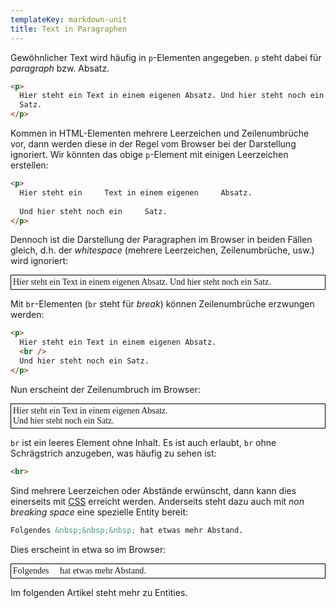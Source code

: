 ```yaml
---
templateKey: markdown-unit
title: Text in Paragraphen
---
```


Gewöhnlicher Text wird häufig in `p`-Elementen angegeben.
`p` steht dabei für _paragraph_ bzw. Absatz.

```html
<p>
  Hier steht ein Text in einem eigenen Absatz. Und hier steht noch ein
  Satz.
</p>
```

Kommen in HTML-Elementen mehrere Leerzeichen und Zeilenumbrüche vor,
dann werden diese in der Regel vom Browser bei der Darstellung ignoriert.
Wir könnten das obige `p`-Element mit einigen Leerzeichen erstellen:

<!-- prettier-ignore-start -->

```html
<p>
  Hier steht ein     Text in einem eigenen     Absatz.
  
  Und hier steht noch ein     Satz.
</p>
```

<!-- prettier-ignore-end -->

Dennoch ist die Darstellung der Paragraphen im Browser in beiden Fällen
gleich, d.h. der _whitespace_ (mehrere Leerzeichen, Zeilenumbrüche, usw.)
wird ignoriert:

<p style="font-family: serif; border: 1px solid black; padding: 3px;">
Hier steht ein Text in einem eigenen Absatz. Und hier steht noch ein
Satz.
</p>

Mit `br`-Elementen (`br` steht für _break_) können Zeilenumbrüche erzwungen
werden:

```html
<p>
  Hier steht ein Text in einem eigenen Absatz.
  <br />
  Und hier steht noch ein Satz.
</p>
```

Nun erscheint der Zeilenumbruch im Browser:

<p style="font-family: serif; border: 1px solid black; padding: 3px;">
Hier steht ein Text in einem eigenen Absatz. 
<br/>
Und hier steht noch ein Satz.
</p>

`br` ist ein leeres Element ohne Inhalt. Es ist auch erlaubt, `br` ohne
Schrägstrich anzugeben, was häufig zu sehen ist:

<!-- prettier-ignore-start -->
```html
<br>
```
<!-- prettier-ignore-end -->

Sind mehrere Leerzeichen oder Abstände erwünscht, dann kann dies einerseits
mit [CSS](/css-kompakt) erreicht werden. Anderseits steht dazu auch mit _non breaking space_
eine spezielle Entity bereit:

```html
Folgendes &nbsp;&nbsp;&nbsp; hat etwas mehr Abstand.
```

Dies erscheint in etwa so im Browser:

<p style="font-family: serif; border: 1px solid black; padding: 3px;">
Folgendes &nbsp;&nbsp;&nbsp; hat etwas mehr Abstand.
</p>

Im folgenden Artikel steht mehr zu Entities.
